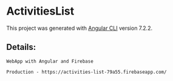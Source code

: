 # ActivitiesList

This project was generated with [Angular CLI](https://github.com/angular/angular-cli) version 7.2.2.

## Details:
```
WebApp with Angular and Firebase 
```
```
Production - https://activities-list-79a55.firebaseapp.com/
```
